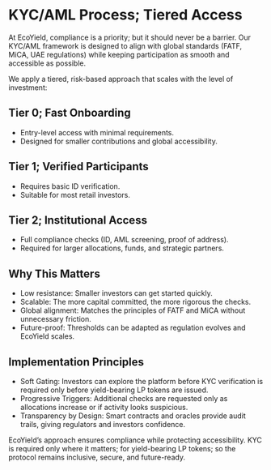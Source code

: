 # KYC/AML Process; Tiered Access

At EcoYield, compliance is a priority; but it should never be a
barrier. Our KYC/AML framework is designed to align with global
standards (FATF, MiCA, UAE regulations) while keeping participation as
smooth and accessible as possible.

We apply a tiered, risk-based approach that scales with the level of
investment:

## Tier 0; Fast Onboarding

- Entry-level access with minimal requirements.
- Designed for smaller contributions and global accessibility.

## Tier 1; Verified Participants

- Requires basic ID verification.
- Suitable for most retail investors.

## Tier 2; Institutional Access

- Full compliance checks (ID, AML screening, proof of address).
- Required for larger allocations, funds, and strategic partners.

## Why This Matters

- Low resistance: Smaller investors can get started quickly.
- Scalable: The more capital committed, the more rigorous the checks.
- Global alignment: Matches the principles of FATF and MiCA without
unnecessary friction.
- Future-proof: Thresholds can be adapted as regulation evolves and
EcoYield scales.

## Implementation Principles

- Soft Gating: Investors can explore the platform before KYC verification is required only before yield-bearing LP tokens are issued.
- Progressive Triggers: Additional checks are requested only as allocations increase or if activity looks suspicious.
- Transparency by Design: Smart contracts and oracles provide audit trails, giving regulators and investors confidence.

EcoYield’s approach ensures compliance while protecting accessibility. KYC is required only where it matters; for yield-bearing LP tokens; so the protocol remains inclusive, secure, and future-ready.
